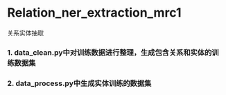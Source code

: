 # Relation_ner_extraction_mrc1
关系实体抽取

### 1. data_clean.py中对训练数据进行整理，生成包含关系和实体的训练数据集 
### 2. data_process.py中生成实体训练的数据集 
